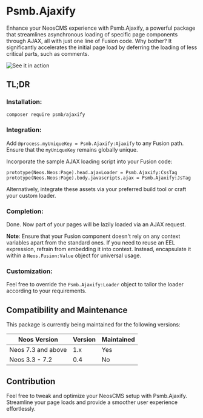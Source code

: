 # Psmb.Ajaxify

Enhance your NeosCMS experience with Psmb.Ajaxify, a powerful package that streamlines asynchronous loading of specific page components through AJAX, all with just one line of Fusion code. Why bother? It significantly accelerates the initial page load by deferring the loading of less critical parts, such as comments.

![See it in action](https://cloud.githubusercontent.com/assets/837032/25178402/5b011f40-250e-11e7-9e6c-462b8e912893.gif)


## TL;DR

### **Installation**:

```bash
composer require psmb/ajaxify
```

### Integration:

Add `@process.myUniqueKey = Psmb.Ajaxify:Ajaxify` to any Fusion path. Ensure that the `myUniqueKey` remains globally unique.

Incorporate the sample AJAX loading script into your Fusion code:

```fusion
prototype(Neos.Neos:Page).head.ajaxLoader = Psmb.Ajaxify:CssTag
prototype(Neos.Neos:Page).body.javascripts.ajax = Psmb.Ajaxify:JsTag
```

Alternatively, integrate these assets via your preferred build tool or craft your custom loader.

### Completion:

Done. Now part of your pages will be lazily loaded via an AJAX request.

**Note**: Ensure that your Fusion component doesn't rely on any context variables apart from the standard ones. If you need to reuse an EEL expression, refrain from embedding it into context. Instead, encapsulate it within a `Neos.Fusion:Value` object for universal usage.

### Customization:

Feel free to override the `Psmb.Ajaxify:Loader` object to tailor the loader according to your requirements.

## Compatibility and Maintenance

This package is currently being maintained for the following versions:

| Neos Version       | Version | Maintained |
|--------------------|---------|------------|
| Neos 7.3 and above | 1.x     | Yes        |
| Neos 3.3 - 7.2     | 0.4     | No         |

## Contribution

Feel free to tweak and optimize your NeosCMS setup with Psmb.Ajaxify. Streamline your page loads and provide a smoother user experience effortlessly.
